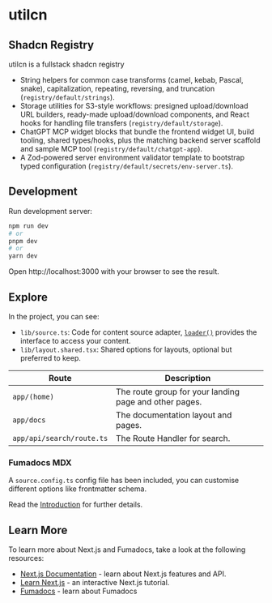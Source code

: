 # utilcn

## Shadcn Registry

utilcn is a fullstack shadcn registry

- String helpers for common case transforms (camel, kebab, Pascal, snake), capitalization, repeating, reversing, and truncation (`registry/default/strings`).
- Storage utilities for S3-style workflows: presigned upload/download URL builders, ready-made upload/download components, and React hooks for handling file transfers (`registry/default/storage`).
- ChatGPT MCP widget blocks that bundle the frontend widget UI, build tooling, shared types/hooks, plus the matching backend server scaffold and sample MCP tool (`registry/default/chatgpt-app`).
- A Zod-powered server environment validator template to bootstrap typed configuration (`registry/default/secrets/env-server.ts`).

## Development

Run development server:

```bash
npm run dev
# or
pnpm dev
# or
yarn dev
```

Open http://localhost:3000 with your browser to see the result.

## Explore

In the project, you can see:

- `lib/source.ts`: Code for content source adapter, [`loader()`](https://fumadocs.dev/docs/headless/source-api) provides the interface to access your content.
- `lib/layout.shared.tsx`: Shared options for layouts, optional but preferred to keep.

| Route                     | Description                                            |
| ------------------------- | ------------------------------------------------------ |
| `app/(home)`              | The route group for your landing page and other pages. |
| `app/docs`                | The documentation layout and pages.                    |
| `app/api/search/route.ts` | The Route Handler for search.                          |


### Fumadocs MDX

A `source.config.ts` config file has been included, you can customise different options like frontmatter schema.

Read the [Introduction](https://fumadocs.dev/docs/mdx) for further details.

## Learn More

To learn more about Next.js and Fumadocs, take a look at the following
resources:

- [Next.js Documentation](https://nextjs.org/docs) - learn about Next.js
  features and API.
- [Learn Next.js](https://nextjs.org/learn) - an interactive Next.js tutorial.
- [Fumadocs](https://fumadocs.vercel.app) - learn about Fumadocs
